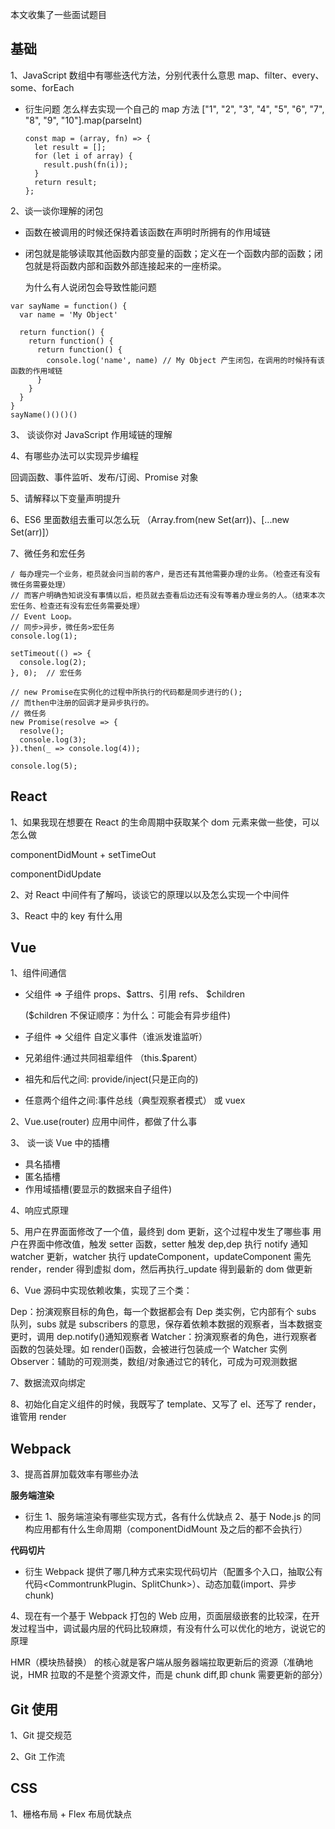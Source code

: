本文收集了一些面试题目

## 基础

1、JavaScript 数组中有哪些迭代方法，分别代表什么意思
map、filter、every、some、forEach

- 衍生问题
  怎么样去实现一个自己的 map 方法
  ["1", "2", "3", "4", "5", "6", "7", "8", "9", "10"].map(parseInt)

  ```
  const map = (array, fn) => {
    let result = [];
    for (let i of array) {
      result.push(fn(i));
    }
    return result;
  };
  ```

2、谈一谈你理解的闭包

- 函数在被调用的时候还保持着该函数在声明时所拥有的作用域链

- 闭包就是能够读取其他函数内部变量的函数；定义在一个函数内部的函数；闭包就是将函数内部和函数外部连接起来的一座桥梁。

  为什么有人说闭包会导致性能问题

```
var sayName = function() {
  var name = 'My Object'

  return function() {
    return function() {
      return function() {
        console.log('name', name) // My Object 产生闭包，在调用的时候持有该函数的作用域链
      }
    }
  }
}
sayName()()()()
```

3、 谈谈你对 JavaScript 作用域链的理解

4、有哪些办法可以实现异步编程

回调函数、事件监听、发布/订阅、Promise 对象

5、请解释以下变量声明提升

6、ES6 里面数组去重可以怎么玩
（Array.from(new Set(arr))、[...new Set(arr)]）

7、微任务和宏任务

```
/ 每办理完一个业务，柜员就会问当前的客户，是否还有其他需要办理的业务。（检查还有没有微任务需要处理）
// 而客户明确告知说没有事情以后，柜员就去查看后边还有没有等着办理业务的人。（结束本次宏任务、检查还有没有宏任务需要处理）
// Event Loop。
// 同步>异步，微任务>宏任务
console.log(1);

setTimeout(() => {
  console.log(2);
}, 0);  // 宏任务

// new Promise在实例化的过程中所执行的代码都是同步进行的();
// 而then中注册的回调才是异步执行的。
// 微任务
new Promise(resolve => {
  resolve();
  console.log(3);
}).then(_ => console.log(4));

console.log(5);
```

## React

1、如果我现在想要在 React 的生命周期中获取某个 dom 元素来做一些使，可以怎么做

componentDidMount + setTimeOut

componentDidUpdate

2、对 React 中间件有了解吗，谈谈它的原理以以及怎么实现一个中间件

3、React 中的 key 有什么用

## Vue

1、组件间通信

- 父组件 => 子组件
  props、\$attrs、引用 refs、 \$children

  (\$children 不保证顺序：为什么：可能会有异步组件)

- 子组件 => 父组件
  自定义事件（谁派发谁监听）

- 兄弟组件:通过共同祖辈组件
  （this.\$parent）

- 祖先和后代之间: provide/inject(只是正向的)

- 任意两个组件之间:事件总线（典型观察者模式） 或 vuex

2、Vue.use(router) 应用中间件，都做了什么事

3、 谈一谈 Vue 中的插槽

- 具名插槽
- 匿名插槽
- 作用域插槽(要显示的数据来自子组件)

4、响应式原理

5、用户在界面面修改了一个值，最终到 dom 更新，这个过程中发生了哪些事
用户在界面中修改值，触发 setter 函数，setter 触发 dep,dep 执行 notify 通知 watcher 更新，watcher 执行 updateComponent，updateComponent 需先 render，render 得到虚拟 dom，然后再执行\_update 得到最新的 dom 做更新

6、Vue 源码中实现依赖收集，实现了三个类：

Dep：扮演观察目标的角色，每一个数据都会有 Dep 类实例，它内部有个 subs 队列，subs 就是 subscribers 的意思，保存着依赖本数据的观察者，当本数据变更时，调用 dep.notify()通知观察者
Watcher：扮演观察者的角色，进行观察者函数的包装处理。如 render()函数，会被进行包装成一个 Watcher 实例
Observer：辅助的可观测类，数组/对象通过它的转化，可成为可观测数据

7、数据流双向绑定

8、初始化自定义组件的时候，我既写了 template、又写了 el、还写了 render，谁管用
render

## Webpack

3、提高首屏加载效率有哪些办法

**服务端渲染**

- 衍生
  1、服务端渲染有哪些实现方式，各有什么优缺点
  2、基于 Node.js 的同构应用都有什么生命周期（componentDidMount 及之后的都不会执行）

**代码切片**

- 衍生
  Webpack 提供了哪几种方式来实现代码切片（配置多个入口，抽取公有代码<CommontrunkPlugin、SplitChunk>）、动态加载(import、异步 chunk)

4、现在有一个基于 Webpack 打包的 Web 应用，页面层级嵌套的比较深，在开发过程当中，调试最内层的代码比较麻烦，有没有什么可以优化的地方，说说它的原理

HMR（模块热替换） 的核心就是客户端从服务器端拉取更新后的资源（准确地说，HMR 拉取的不是整个资源文件，而是 chunk diff,即 chunk 需要更新的部分）

## Git 使用

1、Git 提交规范

2、Git 工作流

## CSS

1、栅格布局 + Flex 布局优缺点
